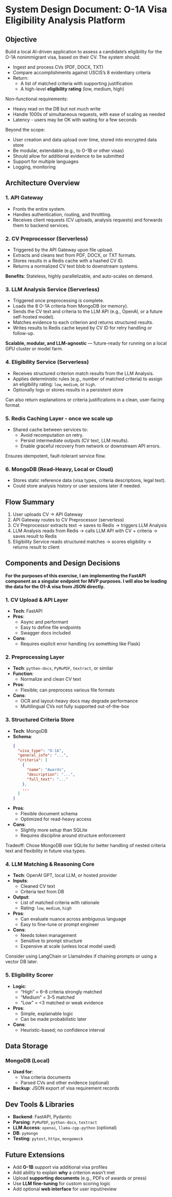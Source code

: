 # System Design Document: O-1A Visa Eligibility Analysis Platform

## Objective

Build a local AI-driven application to assess a candidate’s eligibility for the O-1A nonimmigrant visa, based on their CV. The system should:

- Ingest and process CVs (PDF, DOCX, TXT)
- Compare accomplishments against USCIS’s 8 evidentiary criteria
- Return:
  - A list of matched criteria with supporting justification
  - A high-level **eligibility rating** (low, medium, high)

Non-functional requirements:
- Heavy read on the DB but not much write
- Handle 1000s of simultaneous requests, with ease of scaling as needed
- Latency - users may be OK with waiting for a few seconds

Beyond the scope:
- User creation and data upload over time, stored into encrypted data store
- Be modular, extendable (e.g., to O-1B or other visas)
- Should allow for additional evidence to be submitted
- Support for multiple languages
- Logging, monitoring

## Architecture Overview

### 1. **API Gateway**
- Fronts the entire system.
- Handles authentication, routing, and throttling.
- Receives client requests (CV uploads, analysis requests) and forwards them to backend services.

### 2. **CV Preprocessor (Serverless)**
- Triggered by the API Gateway upon file upload.
- Extracts and cleans text from PDF, DOCX, or TXT formats.
- Stores results in a Redis cache with a hashed CV ID.
- Returns a normalized CV text blob to downstream systems.

**Benefits**: Stateless, highly parallelizable, and auto-scales on demand.

### 3. **LLM Analysis Service (Serverless)**
- Triggered once preprocessing is complete.
- Loads the 8 O-1A criteria from MongoDB (or memory).
- Sends the CV text and criteria to the LLM API (e.g., OpenAI, or a future self-hosted model).
- Matches evidence to each criterion and returns structured results.
- Writes results to Redis cache keyed by CV ID for retry handling or follow-up.

**Scalable, modular, and LLM-agnostic** — future-ready for running on a local GPU cluster or model farm.

### 4. **Eligibility Service (Serverless)**
- Receives structured criterion match results from the LLM Analysis.
- Applies deterministic rules (e.g., number of matched criteria) to assign an eligibility rating: `low`, `medium`, or `high`.
- Optionally logs or stores results in a persistent store

Can also return explanations or criteria justifications in a clean, user-facing format.

### 5. **Redis Caching Layer** - once we scale up
- Shared cache between services to:
  - Avoid recomputation on retry.
  - Persist intermediate outputs (CV text, LLM results).
  - Enable graceful recovery from network or downstream API errors.

Ensures idempotent, fault-tolerant service flow.

### 6. **MongoDB (Read-Heavy, Local or Cloud)**
- Stores static reference data (visa types, criteria descriptions, legal text).
- Could store analysis history or user sessions later if needed.

## Flow Summary

1. User uploads CV → API Gateway
2. API Gateway routes to CV Preprocessor (serverless)
3. CV Preprocessor extracts text → saves to Redis → triggers LLM Analysis
4. LLM Analysis reads from Redis → calls LLM API with CV + criteria → saves result to Redis
5. Eligibility Service reads structured matches → scores eligibility → returns result to client


## Components and Design Decisions

**For the purposes of this exercise, I am implementing the FastAPI component as a singular endpoint for MVP purposes. I will also be loading the data for the O1-A visa from JSON directly.**

### 1. **CV Upload & API Layer**
- **Tech**: FastAPI
- **Pros**:
  - Async and performant
  - Easy to define file endpoints
  - Swagger docs included
- **Cons**:
  - Requires explicit error handling (vs something like Flask)

### 2. **Preprocessing Layer**
- **Tech**: `python-docx`, `PyMuPDF`, `textract`, or similar
- **Function**:
  - Normalize and clean CV text
- **Pros**:
  - Flexible; can preprocess various file formats
- **Cons**:
  - OCR and layout-heavy docs may degrade performance
  - Multilingual CVs not fully supported out-of-the-box

### 3. **Structured Criteria Store**
- **Tech**: MongoDB
- **Schema**:
  ```json
  {
    "visa_type": "O-1A",
    "general_info": "...",
    "criteria": [
      {
        "name": "Awards",
        "description": "...",
        "full_text": "..."
      },
      ...
    ]
  }
  ```
- **Pros**:
  - Flexible document schema
  - Optimized for read-heavy access
- **Cons**:
  - Slightly more setup than SQLite
  - Requires discipline around structure enforcement

Tradeoff: Chose MongoDB over SQLite for better handling of nested criteria text and flexibility in future visa types.

### 4. **LLM Matching & Reasoning Core**
- **Tech**: OpenAI GPT, local LLM, or hosted provider
- **Inputs**:
  - Cleaned CV text
  - Criteria text from DB
- **Output**:
  - List of matched criteria with rationale
  - Rating: `low`, `medium`, `high`
- **Pros**:
  - Can evaluate nuance across ambiguous language
  - Easy to fine-tune or prompt engineer
- **Cons**:
  - Needs token management
  - Sensitive to prompt structure
  - Expensive at scale (unless local model used)

Consider using LangChain or LlamaIndex if chaining prompts or using a vector DB later.

### 5. **Eligibility Scorer**
- **Logic**:
  - “High” = 6–8 criteria strongly matched
  - “Medium” = 3–5 matched
  - “Low” = <3 matched or weak evidence
- **Pros**:
  - Simple, explainable logic
  - Can be made probabilistic later
- **Cons**:
  - Heuristic-based; no confidence interval

## Data Storage

### MongoDB (Local)
- **Used for**:
  - Visa criteria documents
  - Parsed CVs and other evidence (optional)
- **Backup**: JSON export of visa requirement records

## Dev Tools & Libraries

- **Backend**: FastAPI, Pydantic
- **Parsing**: `PyMuPDF`, `python-docx`, `textract`
- **LLM Access**: `openai`, `llama-cpp-python` (optional)
- **DB**: `pymongo`
- **Testing**: `pytest`, `httpx`, `mongomock`

## Future Extensions

- Add **O-1B** support via additional visa profiles
- Add ability to explain **why** a criterion wasn’t met
- Upload **supporting documents** (e.g., PDFs of awards or press)
- Use **LLM fine-tuning** for custom scoring logic
- Add optional **web interface** for user input/review

